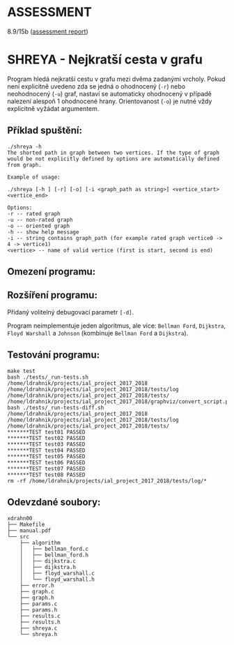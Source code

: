 ASSESSMENT 
==========

8.9/15b ([assessment report](https://github.com/ldrahnik/ial_project_2017_2018/issues/2))

SHREYA - Nejkratší cesta v grafu
============

Program hledá nejkratší cestu v grafu mezi dvěma zadanými vrcholy. Pokud není explicitně uvedeno zda se jedná o ohodnocený (`-r`) nebo neohodnocený (`-u`) graf, nastaví se automaticky ohodnocený v případě nalezení alespoň 1 ohodnocené hrany. Orientovanost (`-o`) je nutné vždy explicitně vyžádat argumentem.

## Příklad spuštění:

```
./shreya -h
The shorted path in graph between two vertices. If the type of graph would be not explicitly defined by options are automatically defined from graph.

Example of usage:

./shreya [-h ] [-r] [-o] [-i <graph_path as string>] <vertice_start> <vertice_end>

Options:
-r -- rated graph
-u -- non-rated graph
-o -- oriented graph
-h -- show help message
-i -- string contains graph_path (for example rated graph vertice0 -> 4 -> vertice1)
<vertice> -- name of valid vertice (first is start, second is end)
```

## Omezení programu:

## Rozšíření programu:

Přidaný volitelný debugovací parametr `[-d]`.

Program neimplementuje jeden algoritmus, ale více: `Bellman Ford`, `Dijkstra`, `Floyd Warshall` a `Johnson` (kombinuje `Bellman Ford` a `Dijkstra`).

## Testování programu:

```
make test
bash ./tests/_run-tests.sh /home/ldrahnik/projects/ial_project_2017_2018 /home/ldrahnik/projects/ial_project_2017_2018/tests/log /home/ldrahnik/projects/ial_project_2017_2018/tests/ /home/ldrahnik/projects/ial_project_2017_2018/graphviz/convert_script.py
bash ./tests/_run-tests-diff.sh /home/ldrahnik/projects/ial_project_2017_2018 /home/ldrahnik/projects/ial_project_2017_2018/tests/log /home/ldrahnik/projects/ial_project_2017_2018/tests/
*******TEST test01 PASSED
*******TEST test02 PASSED
*******TEST test03 PASSED
*******TEST test04 PASSED
*******TEST test05 PASSED
*******TEST test06 PASSED
*******TEST test07 PASSED
*******TEST test08 PASSED
rm -rf /home/ldrahnik/projects/ial_project_2017_2018/tests/log/*
```

## Odevzdané soubory:

```
xdrahn00
├── Makefile
├── manual.pdf
└── src
    ├── algorithm
    │   ├── bellman_ford.c
    │   ├── bellman_ford.h
    │   ├── dijkstra.c
    │   ├── dijkstra.h
    │   ├── floyd_warshall.c
    │   └── floyd_warshall.h
    ├── error.h
    ├── graph.c
    ├── graph.h
    ├── params.c
    ├── params.h
    ├── results.c
    ├── results.h
    ├── shreya.c
    └── shreya.h
```
